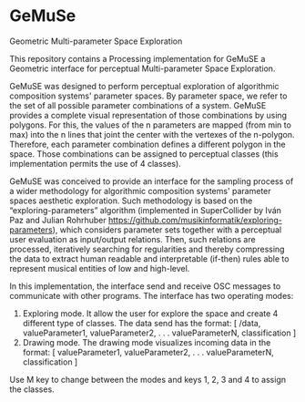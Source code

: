 # GeMuSe
Geometric Multi-parameter Space Exploration

This repository contains a Processing implementation for GeMuSE a Geometric interface for perceptual Multi-parameter Space Exploration.

GeMuSE was designed to perform perceptual exploration of algorithmic composition systems' parameter spaces. By parameter space, we refer to the set of all possible parameter combinations of a system. GeMuSE provides a complete visual representation of those combinations by using polygons. For this, the values of the n parameters are mapped (from min to max) into the n lines that joint the center with the vertexes of the n-polygon. Therefore, each parameter combination defines a different polygon in the space. Those combinations can be assigned to perceptual classes (this implementation permits the use of 4 classes).

GeMuSE was conceived to provide an interface for the sampling process of a wider methodology for algorithmic composition systems' parameter spaces aesthetic exploration. Such methodology is based on the “exploring-parameters” algorithm (implemented in SuperCollider by Iván Paz and Julian Rohrhuber https://github.com/musikinformatik/exploring-parameters), which considers parameter sets together with a perceptual user evaluation as input/output relations. Then, such relations are processed, iteratively searching for regularities and thereby compressing the data to extract human readable and interpretable (if-then) rules able to represent musical entities of low and high-level.

In this implementation, the interface send and receive OSC messages to communicate with other programs.
The interface has two operating modes:
1) Exploring mode. It allow the user for explore the space and create 4 different type of classes.
The data send has the format:  [ /data, valueParameter1, valueParameter2, . . . valueParameterN, classification ]
2) Drawing mode. The drawing mode visualizes incoming data in the format: [ valueParameter1, valueParameter2, . . . valueParameterN, classification ]

Use M key to change between the modes and keys 1, 2, 3 and 4 to assign the classes.





